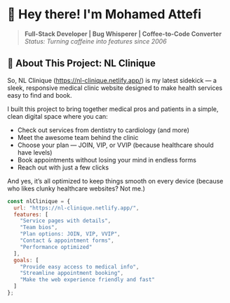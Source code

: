 # 👋 Hey there! I'm Mohamed Attefi

> **Full-Stack Developer | Bug Whisperer | Coffee-to-Code Converter**  
> *Status: Turning caffeine into features since 2006*

## 🎯 About This Project: NL Clinique

So, NL Clinique (https://nl-clinique.netlify.app/) is my latest sidekick — a sleek, responsive medical clinic website designed to make health services easy to find and book.

I built this project to bring together medical pros and patients in a simple, clean digital space where you can:

- Check out services from dentistry to cardiology (and more)
- Meet the awesome team behind the clinic
- Choose your plan — JOIN, VIP, or VVIP (because healthcare should have levels)
- Book appointments without losing your mind in endless forms  
- Reach out with just a few clicks

And yes, it’s all optimized to keep things smooth on every device (because who likes clunky healthcare websites? Not me.)

```javascript
const nlClinique = {
  url: "https://nl-clinique.netlify.app/",
  features: [
    "Service pages with details",
    "Team bios",
    "Plan options: JOIN, VIP, VVIP",
    "Contact & appointment forms",
    "Performance optimized"
  ],
  goals: [
    "Provide easy access to medical info",
    "Streamline appointment booking",
    "Make the web experience friendly and fast"
  ]
};
